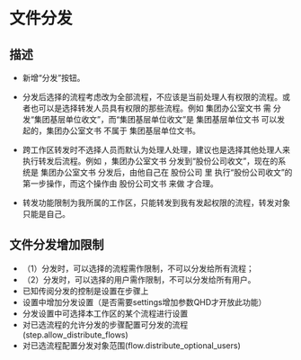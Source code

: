 # 文件分发
## 描述
- 新增“分发”按钮。

- 分发后选择的流程考虑改为全部流程，不应该是当前处理人有权限的流程。或者也可以是选择转发人员具有权限的那些流程。例如 集团办公室文书 需 分发“集团基层单位收文”，而“集团基层单位收文”是 集团基层单位文书 可以发起的，集团办公室文书 不属于 集团基层单位文书。

- 跨工作区转发时不选择人员而默认为处理人处理，建议也是选择其他处理人来执行转发后流程。例如 ，集团办公室文书  分发到“股份公司收文”，现在的系统是 集团办公室文书 分发后，由他自己在 股份公司 里 执行“股份公司收文”的第一步操作，而这个操作由 股份公司文书 来做 才合理。

- 转发功能限制为我所属的工作区，只能转发到我有发起权限的流程，转发对象只能是自己。

## 文件分发增加限制
- （1）分发时，可以选择的流程需作限制，不可以分发给所有流程；
- （2）分发时，可以选择的用户需作限制，不可以分发给所有用户。
- 已知传阅分发的控制是设置在步骤上
- 设置中增加分发设置（是否需要settings增加参数QHD才开放此功能）
- 分发设置中可选择本工作区的某个流程进行设置
- 对已选流程的允许分发的步骤配置可分发的流程(step.allow_distribute_flows)
- 对已选流程配置分发对象范围(flow.distribute_optional_users)
